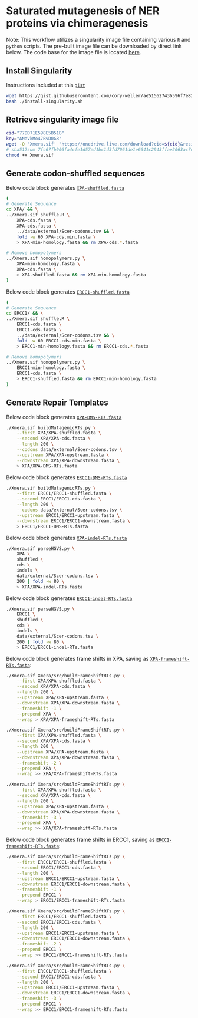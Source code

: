 # Saturated mutagenesis of NER proteins via chimeragenesis

Note: This workflow utilizes a singularity image file containing various `R` and `python` scripts. The pre-built image file can be downloaded by direct link below. The code base for the image file is located [here](https://github.com/cory-weller/Xmera).

## Install Singularity
Instructions included at this [`gist`](https://gist.github.com/cory-weller/ae515627436596f7e82d96864df134aa)
```bash
wget https://gist.githubusercontent.com/cory-weller/ae515627436596f7e82d96864df134aa/raw/install-singularity.sh
bash ./install-singularity.sh
```

## Retrieve singularity image file
```bash
cid="77DD71E598E5B51B"
key="ANaVkMo47BvD0G8"
wget -O 'Xmera.sif' "https://onedrive.live.com/download?cid=${cid}&resid=${cid}%2119128&authkey=${key}"
# sha512sum 7fc67fb906fa4cfe1d57ed1bc1d3fd7061de1e6641c2943ffae2063ac7c9c0404cce609b70ada013394a2664300d716921797a9a182a5839c57567f52c9b301a
chmod +x Xmera.sif
```

## Generate codon-shuffled sequences
Below code block generates [`XPA-shuffled.fasta`](XPA/XPA-shuffled.fasta)
```bash
(
# Generate Sequence
cd XPA/ && \
../Xmera.sif shuffle.R \
    XPA-cds.fasta \
    XPA-cds.fasta \
    ../data/external/Scer-codons.tsv && \
    fold -w 60 XPA-cds.min.fasta \
    > XPA-min-homology.fasta && rm XPA-cds.*.fasta

# Remove homopolymers
../Xmera.sif homopolymers.py \
    XPA-min-homology.fasta \
    XPA-cds.fasta \
    > XPA-shuffled.fasta && rm XPA-min-homology.fasta
)
```

Below code block generates [`ERCC1-shuffled.fasta`](ERCC1/ERCC1-shuffled.fasta)
```bash
(
# Generate Sequence
cd ERCC1/ && \
../Xmera.sif shuffle.R \
    ERCC1-cds.fasta \
    ERCC1-cds.fasta \
    ../data/external/Scer-codons.tsv && \
    fold -w 60 ERCC1-cds.min.fasta \
    > ERCC1-min-homology.fasta && rm ERCC1-cds.*.fasta

# Remove homopolymers
../Xmera.sif homopolymers.py \
    ERCC1-min-homology.fasta \
    ERCC1-cds.fasta \
    > ERCC1-shuffled.fasta && rm ERCC1-min-homology.fasta
)
```



## Generate Repair Templates 

Below code block generates [`XPA-DMS-RTs.fasta`](XPA/XPA-DMS-RTs.fasta)

```bash
./Xmera.sif buildMutagenicRTs.py \
    --first XPA/XPA-shuffled.fasta \
    --second XPA/XPA-cds.fasta \
    --length 200 \
    --codons data/external/Scer-codons.tsv \
    --upstream XPA/XPA-upstream.fasta \
    --downstream XPA/XPA-downstream.fasta \
    > XPA/XPA-DMS-RTs.fasta
```

Below code block generates [`ERCC1-DMS-RTs.fasta`](ERCC1/ERCC1-DMS-RTs.fasta)
```bash
./Xmera.sif buildMutagenicRTs.py \
    --first ERCC1/ERCC1-shuffled.fasta \
    --second ERCC1/ERCC1-cds.fasta \
    --length 200 \
    --codons data/external/Scer-codons.tsv \
    --upstream ERCC1/ERCC1-upstream.fasta \
    --downstream ERCC1/ERCC1-downstream.fasta \
    > ERCC1/ERCC1-DMS-RTs.fasta
```


Below code block generates [`XPA-indel-RTs.fasta`](XPA/XPA-indel-RTs.fasta)
```bash
./Xmera.sif parseHGVS.py \
    XPA \
    shuffled \
    cds \
    indels \
    data/external/Scer-codons.tsv \
    200 | fold -w 80 \
    > XPA/XPA-indel-RTs.fasta
```


Below code block generates [`ERCC1-indel-RTs.fasta`](ERCC1/ERCC1-indel-RTs.fasta)
```bash
./Xmera.sif parseHGVS.py \
    ERCC1 \
    shuffled \
    cds \
    indels \
    data/external/Scer-codons.tsv \
    200 | fold -w 80 \
    > ERCC1/ERCC1-indel-RTs.fasta
```

Below code block generates frame shifts in XPA, saving as [`XPA-frameshift-RTs.fasta`](XPA/XPA-frameshift-RTs.fasta):
```bash
./Xmera.sif Xmera/src/buildFrameShiftRTs.py \
    --first XPA/XPA-shuffled.fasta \
    --second XPA/XPA-cds.fasta \
    --length 200 \
    --upstream XPA/XPA-upstream.fasta \
    --downstream XPA/XPA-downstream.fasta \
    --frameshift -1 \
    --prepend XPA \
    --wrap > XPA/XPA-frameshift-RTs.fasta

./Xmera.sif Xmera/src/buildFrameShiftRTs.py \
    --first XPA/XPA-shuffled.fasta \
    --second XPA/XPA-cds.fasta \
    --length 200 \
    --upstream XPA/XPA-upstream.fasta \
    --downstream XPA/XPA-downstream.fasta \
    --frameshift -2 \
    --prepend XPA \
    --wrap >> XPA/XPA-frameshift-RTs.fasta

./Xmera.sif Xmera/src/buildFrameShiftRTs.py \
    --first XPA/XPA-shuffled.fasta \
    --second XPA/XPA-cds.fasta \
    --length 200 \
    --upstream XPA/XPA-upstream.fasta \
    --downstream XPA/XPA-downstream.fasta \
    --frameshift -3 \
    --prepend XPA \
    --wrap >> XPA/XPA-frameshift-RTs.fasta
```

Below code block generates frame shifts in ERCC1, saving as [`ERCC1-frameshift-RTs.fasta`](ERCC1/ERCC1-frameshift-RTs.fasta):
```bash
./Xmera.sif Xmera/src/buildFrameShiftRTs.py \
    --first ERCC1/ERCC1-shuffled.fasta \
    --second ERCC1/ERCC1-cds.fasta \
    --length 200 \
    --upstream ERCC1/ERCC1-upstream.fasta \
    --downstream ERCC1/ERCC1-downstream.fasta \
    --frameshift -1 \
    --prepend ERCC1 \
    --wrap > ERCC1/ERCC1-frameshift-RTs.fasta

./Xmera.sif Xmera/src/buildFrameShiftRTs.py \
    --first ERCC1/ERCC1-shuffled.fasta \
    --second ERCC1/ERCC1-cds.fasta \
    --length 200 \
    --upstream ERCC1/ERCC1-upstream.fasta \
    --downstream ERCC1/ERCC1-downstream.fasta \
    --frameshift -2 \
    --prepend ERCC1 \
    --wrap >> ERCC1/ERCC1-frameshift-RTs.fasta

./Xmera.sif Xmera/src/buildFrameShiftRTs.py \
    --first ERCC1/ERCC1-shuffled.fasta \
    --second ERCC1/ERCC1-cds.fasta \
    --length 200 \
    --upstream ERCC1/ERCC1-upstream.fasta \
    --downstream ERCC1/ERCC1-downstream.fasta \
    --frameshift -3 \
    --prepend ERCC1 \
    --wrap >> ERCC1/ERCC1-frameshift-RTs.fasta
```
